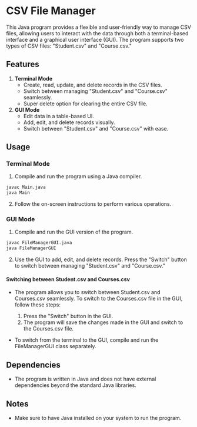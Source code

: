 # CSV File Manager
This Java program provides a flexible and user-friendly way to manage CSV files, allowing users to interact with the data through both a terminal-based interface and a graphical user interface (GUI). The program supports two types of CSV files: "Student.csv" and "Course.csv."

## Features
1. **Terminal Mode**
   - Create, read, update, and delete records in the CSV files.
   - Switch between managing "Student.csv" and "Course.csv" seamlessly.
   - Super delete option for clearing the entire CSV file.
2. **GUI Mode**
   - Edit data in a table-based UI.
   - Add, edit, and delete records visually.
   - Switch between "Student.csv" and "Course.csv" with ease.

## Usage
### **Terminal Mode**
1. Compile and run the program using a Java compiler.
```bash
javac Main.java
java Main
```
2. Follow the on-screen instructions to perform various operations.

### **GUI Mode**
1. Compile and run the GUI version of the program.
```bash
javac FileManagerGUI.java
java FileManagerGUI
```
2. Use the GUI to add, edit, and delete records. Press the "Switch" button to switch between managing "Student.csv" and "Course.csv."

#### Switching between Student.csv and Courses.csv
- The program allows you to switch between Student.csv and Courses.csv seamlessly. To switch to the Courses.csv file in the GUI, follow these steps:

  1. Press the "Switch" button in the GUI.
  2. The program will save the changes made in the GUI and switch to the Courses.csv file.
  
- To switch from the terminal to the GUI, compile and run the FileManagerGUI class separately.

## Dependencies
- The program is written in Java and does not have external dependencies beyond the standard Java libraries.

## Notes
- Make sure to have Java installed on your system to run the program.
